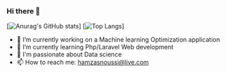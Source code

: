 ### Hi there 👋

[![Anurag's GitHub stats](https://github-readme-stats.vercel.app/api?username=HamzaSn)]
[![Top Langs](https://github-readme-stats.vercel.app/api/top-langs/?username=HamzaSn&exclude_repo=portfolio)]
- 🔭 I’m currently working on a Machine learning Optimization application
- 🌱 I’m currently learning Php/Laravel Web development
- 💬 I'm passionate about Data science
- 📫 How to reach me: hamzasnoussi@live.com

